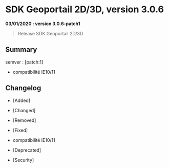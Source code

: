 # SDK Geoportail 2D/3D, version 3.0.6

**03/01/2020 : version 3.0.6-patch1**
> Release SDK Geoportail 2D/3D

## Summary

semver : [patch:1]

* compatibilité IE10/11

## Changelog

* [Added]

* [Changed]

* [Removed]

* [Fixed]

- compatibilité IE10/11

* [Deprecated]

* [Security]
